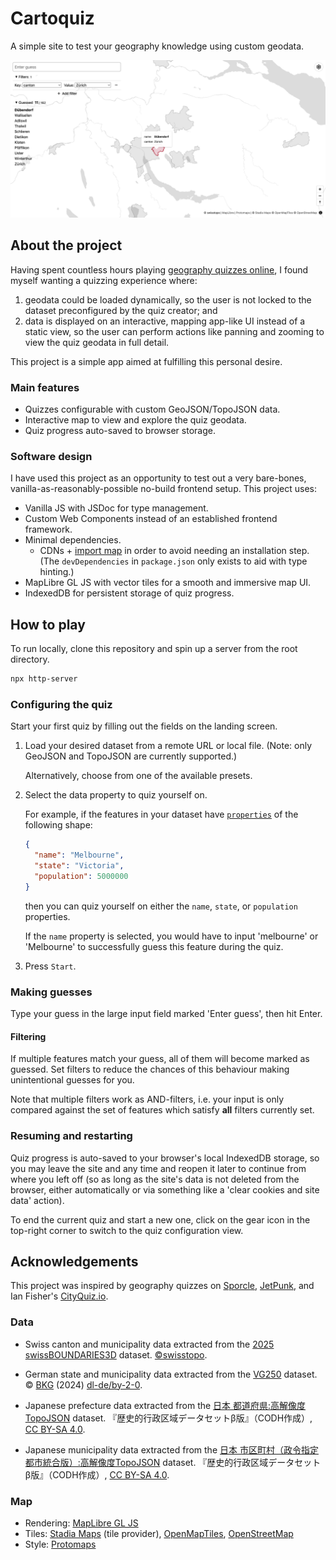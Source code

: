 # Cartoquiz

A simple site to test your geography knowledge using custom geodata.

![screenshot](screenshot.png)

## About the project

Having spent countless hours playing [geography quizzes online](#acknowledgements), I found myself wanting a quizzing experience where:
1. geodata could be loaded dynamically, so the user is not locked to the dataset preconfigured by the quiz creator; and
1. data is displayed on an interactive, mapping app-like UI instead of a static view, so the user can perform actions like panning and zooming to view the quiz geodata in full detail.

This project is a simple app aimed at fulfilling this personal desire.

### Main features

- Quizzes configurable with custom GeoJSON/TopoJSON data.
- Interactive map to view and explore the quiz geodata.
- Quiz progress auto-saved to browser storage.

### Software design

I have used this project as an opportunity to test out a very bare-bones, vanilla-as-reasonably-possible no-build frontend setup.
This project uses:
- Vanilla JS with JSDoc for type management.
- Custom Web Components instead of an established frontend framework.
- Minimal dependencies.
  - CDNs + [import map](https://developer.mozilla.org/en-US/docs/Web/HTML/Element/script/type/importmap) in order to avoid needing an installation step. (The `devDependencies` in `package.json` only exists to aid with type hinting.)
- MapLibre GL JS with vector tiles for a smooth and immersive map UI.
- IndexedDB for persistent storage of quiz progress.


## How to play

To run locally, clone this repository and spin up a server from the root directory.
```sh
npx http-server
```

### Configuring the quiz

Start your first quiz by filling out the fields on the landing screen.

1. Load your desired dataset from a remote URL or local file. (Note: only GeoJSON and TopoJSON are currently supported.)

   Alternatively, choose from one of the available presets.

1. Select the data property to quiz yourself on.

   For example, if the features in your dataset have [`properties`](https://datatracker.ietf.org/doc/html/rfc7946#section-3.2:~:text=A%20Feature%20object%20has%20a%20member%20with%20the%20name%20%22properties%22.) of the following shape:
   ```json
   {
     "name": "Melbourne",
     "state": "Victoria",
     "population": 5000000
   }
   ```
   then you can quiz yourself on either the `name`, `state`, or `population` properties.

   If the `name` property is selected, you would have to input 'melbourne' or 'Melbourne' to successfully guess this feature during the quiz.

1. Press `Start`.

### Making guesses

Type your guess in the large input field marked 'Enter guess', then hit Enter.

#### Filtering

If multiple features match your guess, all of them will become marked as guessed. Set filters to reduce the chances of this behaviour making unintentional guesses for you.

Note that multiple filters work as AND-filters, i.e. your input is only compared against the set of features which satisfy **all** filters currently set.

### Resuming and restarting

Quiz progress is auto-saved to your browser's local IndexedDB storage, so you may leave the site and any time and reopen it later to continue from where you left off (so as long as the site's data is not deleted from the browser, either automatically or via something like a 'clear cookies and site data' action).

To end the current quiz and start a new one, click on the gear icon in the top-right corner to switch to the quiz configuration view.


## Acknowledgements

This project was inspired by geography quizzes on [Sporcle](https://www.sporcle.com/), [JetPunk](https://www.jetpunk.com/), and Ian Fisher's [CityQuiz.io](https://cityquiz.io/).

### Data

- Swiss canton and municipality data extracted from the [2025 swissBOUNDARIES3D](https://www.swisstopo.admin.ch/en/landscape-model-swissboundaries3d) dataset.
  [©swisstopo](https://www.swisstopo.admin.ch/en/terms-of-use-free-geodata-and-geoservices).

- German state and municipality data extracted from the [VG250](https://gdz.bkg.bund.de/index.php/default/verwaltungsgebiete-1-250-000-stand-01-01-vg250-01-01.html) dataset.
  © [BKG](https://www.bkg.bund.de/) (2024) [dl-de/by-2-0](https://www.govdata.de/dl-de/by-2-0).

- Japanese prefecture data extracted from the [日本 都道府県:高解像度TopoJSON](https://geoshape.ex.nii.ac.jp/city/choropleth/jp_pref.html) dataset.
  『歴史的行政区域データセットβ版』（CODH作成）, [CC BY-SA 4.0](https://creativecommons.org/licenses/by-sa/4.0).

- Japanese municipality data extracted from the [日本 市区町村（政令指定都市統合版）:高解像度TopoJSON](https://geoshape.ex.nii.ac.jp/city/choropleth/jp_city_dc.html) dataset.
  『歴史的行政区域データセットβ版』（CODH作成）, [CC BY-SA 4.0](https://creativecommons.org/licenses/by-sa/4.0).

### Map

- Rendering: [MapLibre GL JS](https://maplibre.org/)
- Tiles: [Stadia Maps](https://stadiamaps.com/) (tile provider), [OpenMapTiles](https://openmaptiles.org/), [OpenStreetMap](https://www.openstreetmap.org/copyright)
- Style: [Protomaps](https://protomaps.com/)